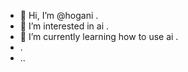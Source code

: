 - 👋 Hi, I’m @hogani .
- 👀 I’m interested in ai .
- 🌱 I’m currently learning how to use ai .
- .
- ..
  

<!---
hogani/hogani is a ✨ special ✨ repository because its `README.md` (this file) appears on your GitHub profile.
You can click the Preview link to take a look at your changes.
--->
